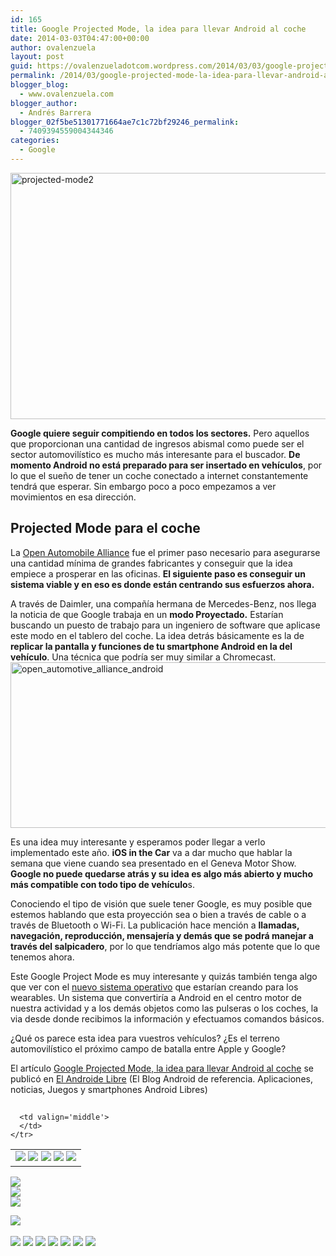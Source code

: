 ```yaml
---
id: 165
title: Google Projected Mode, la idea para llevar Android al coche
date: 2014-03-03T04:47:00+00:00
author: ovalenzuela
layout: post
guid: https://ovalenzueladotcom.wordpress.com/2014/03/03/google-projected-mode-la-idea-para-llevar-android-al-coche
permalink: /2014/03/google-projected-mode-la-idea-para-llevar-android-al-coche.html
blogger_blog:
  - www.ovalenzuela.com
blogger_author:
  - Andrés Barrera
blogger_02f5be51301771664ae7c1c72bf29246_permalink:
  - 7409394559004344346
categories:
  - Google
---
```

[<img class="size-full wp-image-129581 aligncenter" alt="projected-mode2" src="http://www.elandroidelibre.com/wp-content/uploads/2014/03/projected-mode2.png" width="664" height="394" />](http://www.elandroidelibre.com/wp-content/uploads/2014/03/projected-mode2.png)

**Google quiere seguir compitiendo en todos los sectores.** Pero aquellos que proporcionan una cantidad de ingresos abismal como puede ser el sector automovilístico es mucho más interesante para el buscador. **De momento Android no está preparado para ser insertado en vehículos**, por lo que el sueño de tener un coche conectado a internet constantemente tendrá que esperar. Sin embargo poco a poco empezamos a ver movimientos en esa dirección.

## Projected Mode para el coche

La <a href="http://www.elandroidelibre.com/2014/01/google-forma-una-gran-alianza-con-los-fabricantes-de-coches-para-integrar-android.html" target="_blank">Open Automobile Alliance</a> fue el primer paso necesario para asegurarse una cantidad mínima de grandes fabricantes y conseguir que la idea empiece a prosperar en las oficinas. **El siguiente paso es conseguir un sistema viable y en eso es donde están centrando sus esfuerzos ahora.**

A través de Daimler, una compañía hermana de Mercedes-Benz, nos llega la noticia de que Google trabaja en un **modo Proyectado.** Estarían buscando un puesto de trabajo para un ingeniero de software que aplicase este modo en el tablero del coche. La idea detrás básicamente es la de **replicar la pantalla y funciones de tu smartphone Android en la del vehículo**. Una técnica que podría ser muy similar a Chromecast. <img class="size-large wp-image-123096 aligncenter" alt="open_automotive_alliance_android" src="http://www.elandroidelibre.com/wp-content/uploads/2014/01/open_automotive_alliance_android-680x265.jpg" width="680" height="265" />

Es una idea muy interesante y esperamos poder llegar a verlo implementado este año. **iOS in the Car** va a dar mucho que hablar la semana que viene cuando sea presentado en el Geneva Motor Show. **Google no puede quedarse atrás y su idea es algo más abierto y mucho más compatible con todo tipo de vehículo**s.

Conociendo el tipo de visión que suele tener Google, es muy posible que estemos hablando que esta proyección sea o bien a través de cable o a través de Bluetooth o Wi-Fi. La publicación hace mención a **llamadas, navegación, reproducción, mensajería y demás que se podrá manejar a través del salpicadero**, por lo que tendríamos algo más potente que lo que tenemos ahora.

Este Google Project Mode es muy interesante y quizás también tenga algo que ver con el <a href="http://www.elandroidelibre.com/2014/02/google-pretende-crear-un-sistema-operativo-alternativo-a-android-para-dispositivos-wearables.html" target="_blank">nuevo sistema operativo</a> que estarían creando para los wearables. Un sistema que convertiría a Android en el centro motor de nuestra actividad y a los demás objetos como las pulseras o los coches, la via desde donde recibimos la información y efectuamos comandos básicos.

¿Qué os parece esta idea para vuestros vehículos? ¿Es el terreno automovilístico el próximo campo de batalla entre Apple y Google?

El artículo [Google Projected Mode, la idea para llevar Android al coche](http://www.elandroidelibre.com/2014/03/google-projected-mode-la-idea-para-llevar-android-al-coche.html) se publicó en [El Androide Libre](http://www.elandroidelibre.com) (El Blog Android de referencia. Aplicaciones, noticias, Juegos y smartphones Android Libres)


<img width="1" height="1" src="http://rss.feedsportal.com/c/34005/f/617036/s/37b78a5b/sc/15/mf.gif" border="0" /> 

<div>
  <table border='0'>
    <tr>
      <td valign='middle'>
        <a href="http://share.feedsportal.com/share/twitter/?u=http%3A%2F%2Fwww.elandroidelibre.com%2F2014%2F03%2Fgoogle-projected-mode-la-idea-para-llevar-android-al-coche.html&t=Google+Projected+Mode%2C+la+idea+para+llevar+Android+al+coche" target="_blank"><img src="http://res3.feedsportal.com/social/twitter.png" border="0" /></a> <a href="http://share.feedsportal.com/share/facebook/?u=http%3A%2F%2Fwww.elandroidelibre.com%2F2014%2F03%2Fgoogle-projected-mode-la-idea-para-llevar-android-al-coche.html&t=Google+Projected+Mode%2C+la+idea+para+llevar+Android+al+coche" target="_blank"><img src="http://res3.feedsportal.com/social/facebook.png" border="0" /></a> <a href="http://share.feedsportal.com/share/linkedin/?u=http%3A%2F%2Fwww.elandroidelibre.com%2F2014%2F03%2Fgoogle-projected-mode-la-idea-para-llevar-android-al-coche.html&t=Google+Projected+Mode%2C+la+idea+para+llevar+Android+al+coche" target="_blank"><img src="http://res3.feedsportal.com/social/linkedin.png" border="0" /></a> <a href="http://share.feedsportal.com/share/gplus/?u=http%3A%2F%2Fwww.elandroidelibre.com%2F2014%2F03%2Fgoogle-projected-mode-la-idea-para-llevar-android-al-coche.html&t=Google+Projected+Mode%2C+la+idea+para+llevar+Android+al+coche" target="_blank"><img src="http://res3.feedsportal.com/social/googleplus.png" border="0" /></a> <a href="http://share.feedsportal.com/share/email/?u=http%3A%2F%2Fwww.elandroidelibre.com%2F2014%2F03%2Fgoogle-projected-mode-la-idea-para-llevar-android-al-coche.html&t=Google+Projected+Mode%2C+la+idea+para+llevar+Android+al+coche" target="_blank"><img src="http://res3.feedsportal.com/social/email.png" border="0" /></a>
      </td>
      
      <td valign='middle'>
      </td>
    </tr>
  </table>
</div>

[<img src="http://da.feedsportal.com/r/186531166639/u/49/f/617036/c/34005/s/37b78a5b/sc/15/rc/1/rc.img" border="0" />](http://da.feedsportal.com/r/186531166639/u/49/f/617036/c/34005/s/37b78a5b/sc/15/rc/1/rc.htm)  
[<img src="http://da.feedsportal.com/r/186531166639/u/49/f/617036/c/34005/s/37b78a5b/sc/15/rc/2/rc.img" border="0" />](http://da.feedsportal.com/r/186531166639/u/49/f/617036/c/34005/s/37b78a5b/sc/15/rc/2/rc.htm)  
[<img src="http://da.feedsportal.com/r/186531166639/u/49/f/617036/c/34005/s/37b78a5b/sc/15/rc/3/rc.img" border="0" />](http://da.feedsportal.com/r/186531166639/u/49/f/617036/c/34005/s/37b78a5b/sc/15/rc/3/rc.htm)

[<img src="http://da.feedsportal.com/r/186531166639/u/49/f/617036/c/34005/s/37b78a5b/a2.img" border="0" />](http://da.feedsportal.com/r/186531166639/u/49/f/617036/c/34005/s/37b78a5b/a2.htm)
<img width="1" height="1" src="http://pi.feedsportal.com/r/186531166639/u/49/f/617036/c/34005/s/37b78a5b/a2t.img" border="0" /> 

<div>
  <a href="http://feeds.feedburner.com/~ff/elandroidelibre?a=Iw-7fw9jh0k:STRixdHYdd4:ecdYMiMMAMM"><img src="http://feeds.feedburner.com/~ff/elandroidelibre?d=ecdYMiMMAMM" border="0" /></a> <a href="http://feeds.feedburner.com/~ff/elandroidelibre?a=Iw-7fw9jh0k:STRixdHYdd4:V_sGLiPBpWU"><img src="http://feeds.feedburner.com/~ff/elandroidelibre?i=Iw-7fw9jh0k:STRixdHYdd4:V_sGLiPBpWU" border="0" /></a> <a href="http://feeds.feedburner.com/~ff/elandroidelibre?a=Iw-7fw9jh0k:STRixdHYdd4:7Q72WNTAKBA"><img src="http://feeds.feedburner.com/~ff/elandroidelibre?d=7Q72WNTAKBA" border="0" /></a> <a href="http://feeds.feedburner.com/~ff/elandroidelibre?a=Iw-7fw9jh0k:STRixdHYdd4:dnMXMwOfBR0"><img src="http://feeds.feedburner.com/~ff/elandroidelibre?d=dnMXMwOfBR0" border="0" /></a> <a href="http://feeds.feedburner.com/~ff/elandroidelibre?a=Iw-7fw9jh0k:STRixdHYdd4:yIl2AUoC8zA"><img src="http://feeds.feedburner.com/~ff/elandroidelibre?d=yIl2AUoC8zA" border="0" /></a> <a href="http://feeds.feedburner.com/~ff/elandroidelibre?a=Iw-7fw9jh0k:STRixdHYdd4:qj6IDK7rITs"><img src="http://feeds.feedburner.com/~ff/elandroidelibre?d=qj6IDK7rITs" border="0" /></a> <a href="http://feeds.feedburner.com/~ff/elandroidelibre?a=Iw-7fw9jh0k:STRixdHYdd4:I9og5sOYxJI"><img src="http://feeds.feedburner.com/~ff/elandroidelibre?d=I9og5sOYxJI" border="0" /></a>
</div>

<img src="http://feeds.feedburner.com/~r/elandroidelibre/~4/Iw-7fw9jh0k" height="1" width="1" />